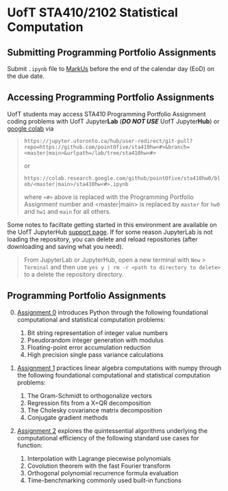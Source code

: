 # UofT STA410/2102 Statistical Computation

## Submitting Programming Portfolio Assignments
Submit `.ipynb` file to [MarkUs](https://markus-ds.teach.cs.toronto.edu/) before the end of the calendar day (EoD) on the due date.

## Accessing Programming Portfolio Assignments

UofT students may access STA410 Programming Portfolio Assignment coding problems with UofT Jupyter**Lab** (***DO NOT USE*** UofT Jupyter**Hub**) or [google colab](http://colab.research.google.com) via

> `https://jupyter.utoronto.ca/hub/user-redirect/git-pull?repo=https://github.com/pointOfive/sta410hw<#>&branch=<master|main>&urlpath=/lab/tree/sta410hw<#>`
> 
> or
>
> `https://colab.research.google.com/github/pointOfive/sta410hw0/blob/<master|main>/sta410hw<#>.ipynb`
>
> where `<#>` above is replaced with the Programming Portfolio Assignment number and <master|main> is replaced by `master` for `hw0` and `hw1` and `main` for all others.

Some notes to faciltate getting started in this environment are available on the UofT JupyterHub [support page](https://act.utoronto.ca/jupyterhub-support/).
If for some reason JupyterLab is not loading the repository, you can delete and reload repositories (after downloading and saving what you need).
> From JupyterLab or JupyterHub, open a new terminal with `New` > `Terminal` and then use `yes y | rm -r <path to directory to delete>` to a delete the repository directory.

## Programming Portfolio Assignments

0. [Assignment 0](https://github.com/pointOfive/sta410hw0#uoft-sta4102102-statistical-computation) 
introduces Python through the following foundational computational and statistical computation problems:

    1. Bit string representation of integer value numbers
    2. Pseudorandom integer generation with modulus
    3. Floating-point error accumulation reduction
    4. High precision single pass variance calculations

1. [Assignment 1](https://github.com/pointOfive/sta410hw1#uoft-sta4102102-statistical-computation) 
practices linear algebra computations with numpy through the following foundational computational and statistical computation problems:

    1. The Gram-Schmidt to orthogonalize vectors
    2. Regression fits from a X=QR decomposition
    3. The Cholesky covariance matrix decomposition
    4. Conjugate gradient methods

2. [Assignment 2](https://github.com/pointOfive/sta410hw2#uoft-sta4102102-statistical-computation) 
explores the quintessential algorithms underlying the computational efficiency of the following standard use cases for function:

    1. Interpolation with Lagrange piecewise polynomials
    2. Covolution theorem with the fast Fourier transform
    3. Orthogonal polynomial recurrence formula evaluation
    4. Time-benchmarking commonly used built-in functions

